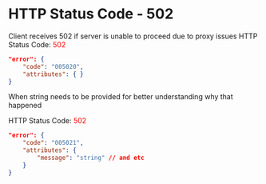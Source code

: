 # HTTP Status Code - 502

Client receives 502 if server is unable to proceed due to proxy issues
HTTP Status Code: <span style="color:red">502</span>
```json
"error": {
    "code": "005020",
    "attributes": { }
}
```

When string needs to be provided for better understanding why that happened

HTTP Status Code: <span style="color:red">502</span>
```json
"error": {
    "code": "005021",
    "attributes": { 
        "message": "string" // and etc
    }
}
```
